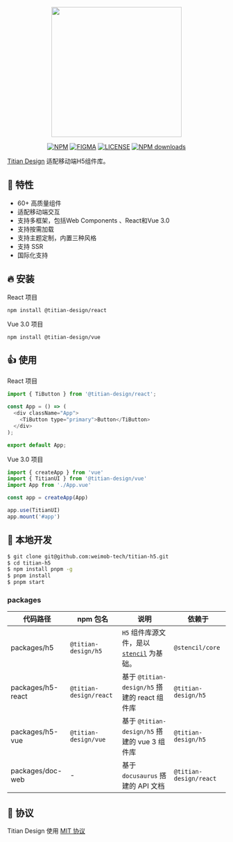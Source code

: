 <p align="center">
  <img src="https://cdn2.weimob.com/saas/saas-fe-sirius-orion-node/production/157/Logo_Titian.png" width="300" />
</p>

<div align="center">

[![NPM][npm-badge]][npm-url] [![FIGMA][figma-badge]][figma-url] [![LICENSE][license-badge]][license-url] [![NPM downloads][download-image]][download-url]

[npm-badge]: https://img.shields.io/npm/v/@titian-design/h5.svg
[npm-url]: https://www.npmjs.com/package/@titian-design/h5
[figma-badge]: https://img.shields.io/badge/Figma-UIKit-%2318a0fb
[figma-url]: https://www.figma.com/@titian-design/h5
[license-badge]: https://img.shields.io/npm/l/@titian-design/h5
[license-url]: https://github.com/weimob-tech/titian-h5/blob/master/LICENSE
[download-image]: https://img.shields.io/npm/dm/@titian-design/h5
[download-url]: https://npmjs.org/package/@titian-design/h5

</div>

[Titian Design](https://github.com/weimob-tech/titian-design) 适配移动端H5组件库。

## 🎉 特性
- 60+ 高质量组件
- 适配移动端交互
- 支持多框架，包括Web Components 、React和Vue 3.0
- 支持按需加载
- 支持主题定制，内置三种风格
- 支持 SSR
- 国际化支持

## 🔥 安装
React 项目
```shell
npm install @titian-design/react
```

Vue 3.0 项目
```shell
npm install @titian-design/vue
```

## 👍 使用
React 项目
```js
import { TiButton } from '@titian-design/react';

const App = () => (
  <div className="App">
    <TiButton type="primary">Button</TiButton>
  </div>
);

export default App;
```

Vue 3.0 项目
```js
import { createApp } from 'vue'
import { TitianUI } from '@titian-design/vue'
import App from './App.vue'

const app = createApp(App)

app.use(TitianUI)
app.mount('#app')
```
## 🔨 本地开发

```bash
$ git clone git@github.com:weimob-tech/titian-h5.git
$ cd titian-h5
$ npm install pnpm -g
$ pnpm install
$ pnpm start
```

### packages

| 代码路径          | npm 包名               | 说明                                         | 依赖于                 |
| ----------------- | ---------------------- | -------------------------------------------- | ---------------------- |
| packages/h5       | `@titian-design/h5`    | `H5` 组件库源文件，是以 [`stencil`](https://stenciljs.com/docs/introduction) 为基础。            | `@stencil/core`        |
| packages/h5-react | `@titian-design/react` | 基于 `@titian-design/h5` 搭建的 react 组件库 | `@titian-design/h5`    |
| packages/h5-vue   | `@titian-design/vue`   | 基于 `@titian-design/h5` 搭建的 vue 3 组件库 | `@titian-design/h5`    |
| packages/doc-web  | -                      | 基于 `docusaurus` 搭建的 API 文档            | `@titian-design/react` |

## 🎈 协议

Titian Design 使用 [MIT 协议](LICENSE)
